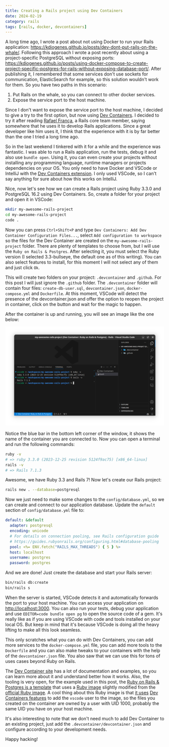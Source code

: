 ```yaml
---
title: Creating a Rails project using Dev Containers
date: 2024-02-19
category: rails
tags: [rails, docker, devcontainers]
---
```


A long time ago, I wrote a post about not using Docker to run your Rails application: <https://kdiogenes.github.io/posts/dev-dont-put-rails-on-the-whale/>. Following this approach I wrote a post recently about using a project-specific PostgreSQL without exposing ports: <https://kdiogenes.github.io/posts/using-docker-compose-to-create-project-specific-postgres-for-rails-without-exposing-database-port/>. After publishing it, I remembered that some services don't use sockets for communication, ElasticSearch for example, so this solution wouldn't work for them. So you have two paths in this scenario:

1. Put Rails on the whale, so you can connect to other docker services.
2. Expose the service port to the host machine.

Since I don't want to expose the service port to the host machine, I decided to give a try to the first option, but now using [Dev Containers](https://containers.dev/). I decided to try it after reading [Rafael França](https://twitter.com/rafaelfranca), a Rails core team member, saying somewhere that he uses it to develop Rails applications. Since a great developer like him uses it, I think that the experience with it is by far better than the one I tried a long time ago.

So in the last weekend I tinkered with it for a while and the experience was fantastic. I was able to run a Rails application, run the tests, debug it and also use `bundle open`. Using it, you can even create your projects without installing any programming language, runtime managers or projects dependencies on your OS. You only need to have Docker and VSCode or IntelliJ with the [Dev Containers extension](https://marketplace.visualstudio.com/items?itemName=ms-vscode-remote.remote-containers). I only used VSCode, so I can't say anything for sure about how this works on IntelliJ.

Nice, now let's see how we can create a Rails project using Ruby 3.3.0 and PostgreSQL 16.2 using Dev Containers. So, create a folder for your project and open it in VSCode:

```bash
mkdir my-awesome-rails-project
cd my-awesome-rails-project
code .
```

Now you can press `Ctrl+Shift+P` and type `Dev Containers: Add Dev Container Configuration Files...`, select `Add configuration to workspace` so the files for the Dev Container are created on the `my-awesome-rails-project` folder. There are plenty of templates to choose from, but I will use the `Ruby on Rails & Postgres`. After selecting it, you must select the Ruby version (I selected 3.3-bullseye, the default one as of this writing). You can also select features to install, for this moment I will not select any of them and just click `Ok`.

This will create two folders on your project: `.devcontainer` and `.github`. For this post I will just ignore the `.github` folder. The `.devcontainer` folder will contain four files: `create-db-user.sql`, `devcontainer.json`, `docker-compose.yml` and `Dockerfile`. At this moment, VSCode will detect the presence of the devcontainer.json and offer the option to reopen the project in container, click on the button and wait for the magic to happen.

After the container is up and running, you will see an image like the one below:

![VSCode connected to our Dev Container](/assets/images/2024-02/vscode-with-ruby-on-rails-and-postgres-dev-container.png)

Notice the blue bar in the bottom left corner of the window, it shows the name of the container you are connected to. Now you can open a terminal and run the following commands:

```bash
ruby -v
# => ruby 3.3.0 (2023-12-25 revision 5124f9ac75) [x86_64-linux]
rails -v
# => Rails 7.1.3
```

Awesome, we have Ruby 3.3 and Rails 7! Now let's create our Rails project:

```bash
rails new . --database=postgresql
```

Now we just need to make some changes to the `config/database.yml`, so we can create and connect to our application database. Update the `default` section of `config/database.yml` file to:

```yaml
default: &default
  adapter: postgresql
  encoding: unicode
  # For details on connection pooling, see Rails configuration guide
  # https://guides.rubyonrails.org/configuring.html#database-pooling
  pool: <%= ENV.fetch("RAILS_MAX_THREADS") { 5 } %>
  host: localhost
  username: postgres
  password: postgres
```

And we are done! Just create the database and start your Rails server:

```bash
bin/rails db:create
bin/rails s
```

When the server is started, VSCode detects it and automatically forwards the port to your host machine. You can access your application on <http://localhost:3000>. You can also run your tests, debug your application and use `EDITOR=code bundle open pg` to open the source code of a gem. It's really like as if you are using VSCode with code and tools installed on your local OS. But keep in mind that it's because VSCode is doing all the heavy lifting to make all this look seamless.

This only scratches what you can do with Dev Containers, you can add more services to the `docker-compose.yml` file, you can add more tools to the `Dockerfile` and you can also make tweaks to your containers with the help of the `devcontainer.json` file. You also saw that we can use this for tons of uses cases beyond Ruby on Rails.

The [Dev Container site](https://containers.dev/) has a lot of documentation and examples, so you can learn more about it and understand better how it works. Also, the tooling is very open, for the example used in this post, the [Ruby on Rails & Postgres is a template](https://github.com/devcontainers/templates/tree/main/src/ruby-rails-postgres) that uses a [Ruby image](https://github.com/devcontainers/images/blob/main/src/ruby/.devcontainer/Dockerfile) slightly modified from the [official Ruby image](https://hub.docker.com/_/ruby). A cool thing about this Ruby image is that [it uses](https://github.com/devcontainers/images/blob/main/src/ruby/.devcontainer/devcontainer.json) [Dev Containers features](https://containers.dev/features) to add the `vscode` user to the image, so the files you created on the container are owned by a user with UID 1000, probably the same UID you have on your host machine.

It's also interesting to note that we don't need much to add Dev Container to an existing project, just add the `.devcontainer/devcontainer.json` and configure according to your development needs.

Happy hacking!